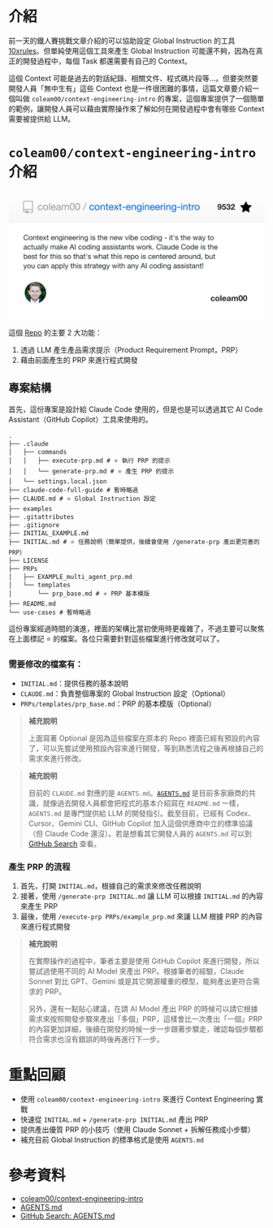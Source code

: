 # 介紹

前一天的鐵人賽挑戰文章介紹的可以協助設定 Global Instruction 的工具 [10xrules](https://10xrules.ai)。但單純使用這個工具來產生 Global Instruction 可能還不夠，因為在真正的開發過程中，每個 Task 都還需要有自己的 Context。

這個 Context 可能是過去的對話紀錄、相關文件、程式碼片段等...。但要突然要開發人員「無中生有」這些 Context 也是一件很困難的事情，這篇文章要介紹一個叫做 `coleam00/context-engineering-intro` 的專案，這個專案提供了一個簡單的範例，讓開發人員可以藉由實際操作來了解如何在開發過程中會有哪些 Context 需要被提供給 LLM。

# `coleam00/context-engineering-intro` 介紹

![20250904212022](https://raw.githubusercontent.com/hsiangjenli/pic-bed/main/images/20250904212022.png)

這個 [Repo](https://github.com/coleam00/context-engineering-intro) 的主要 2 大功能：

1. 透過 LLM 產生產品需求提示（Product Requirement Prompt，PRP）
1. 藉由前面產生的 PRP 來進行程式開發

## 專案結構

首先，這份專案是設計給 Claude Code 使用的，但是也是可以透過其它 AI Code Assistant（GitHub Copilot）工具來使用的。

```shell
.
├── .claude
│   ├── commands
│   │   ├── execute-prp.md # ⭐ 執行 PRP 的提示
│   │   └── generate-prp.md # ⭐ 產生 PRP 的提示
│   └── settings.local.json
├── claude-code-full-guide # 暫時略過
├── CLAUDE.md # ⭐ Global Instruction 設定
├── examples
├── .gitattributes
├── .gitignore
├── INITIAL_EXAMPLE.md
├── INITIAL.md # ⭐ 任務說明（簡單提供，後續會使用 /generate-prp 產出更完善的 PRP）
├── LICENSE
├── PRPs
│   ├── EXAMPLE_multi_agent_prp.md
│   └── templates
│       └── prp_base.md # ⭐ PRP 基本模版
├── README.md
└── use-cases # 暫時略過
```

這份專案經過時間的演進，裡面的架構比當初使用時更複雜了，不過主要可以聚焦在上面標記 ⭐ 的檔案。各位只需要針對這些檔案進行修改就可以了。

### 需要修改的檔案有：
- `INITIAL.md`：提供任務的基本說明
- `CLAUDE.md`：負責整個專案的 Global Instruction 設定（Optional）
- `PRPs/templates/prp_base.md`：PRP 的基本模版（Optional）

> **補充說明**
> 
> 上面寫著 Optional 是因為這些檔案在原本的 Repo 裡面已經有預設的內容了，可以先嘗試使用預設內容來進行開發，等到熟悉流程之後再根據自己的需求來進行修改。

> **補充說明**
> 
> 目前的 `CLAUDE.md` 對應的是 `AGENTS.md`。[`AGENTS.md`](https://agents.md/) 是目前多家廠商的共識，就像過去開發人員都會把程式的基本介紹寫在 `README.md` 一樣，`AGENTS.md` 是專門提供給 LLM 的開發指引。截至目前，已經有 Codex、Cursor、Gemini CLI、GitHub Copilot 加入這個供應商中立的標準協議（但 Claude Code 還沒）。若是想看其它開發人員的 `AGENTS.md` 可以到 [GitHub Search](https://github.com/search?q=path%3AAGENTS.md&type=code) 查看。

### 產生 PRP 的流程

1. 首先，打開 `INITIAL.md`，根據自己的需求來修改任務說明
2. 接著，使用 `/generate-prp INITIAL.md` 讓 LLM 可以根據 `INITIAL.md` 的內容來產生 PRP
3. 最後，使用 `/execute-prp PRPs/example_prp.md` 來讓 LLM 根據 PRP 的內容來進行程式開發

> **補充說明**
> 
> 在實際操作的過程中，筆者主要是使用 GitHub Copilot 來進行開發，所以嘗試過使用不同的 AI Model 來產出 PRP。根據筆者的經驗，Claude Sonnet 對比 GPT、Gemini 或是其它開源權重的模型，能夠產出更符合需求的 PRP。
> 
> 另外，還有一點貼心建議，在請 AI Model 產出 PRP 的時候可以請它根據需求來按照開發步驟來產出「多個」PRP，這樣會比一次產出「一個」PRP 的內容更加詳細，後續在開發的時候一步一步跟著步驟走，確認每個步驟都符合需求也沒有錯誤的時後再進行下一步。

# 重點回顧

- 使用 `coleam00/context-engineering-intro` 來進行 Context Engineering 實戰
- 快速從 `INITIAL.md` + `/generate-prp INITIAL.md` 產出 PRP
- 提供產出優質 PRP 的小技巧（使用 Claude Sonnet + 拆解任務成小步驟）
- 補充目前 Global Instruction 的標準格式是使用 `AGENTS.md`

# 參考資料

- [coleam00/context-engineering-intro](https://github.com/coleam00/context-engineering-intro)
- [AGENTS.md](https://agents.md/)
- [GitHub Search: AGENTS.md](https://github.com/search?q=path%3AAGENTS.md&type=code)
